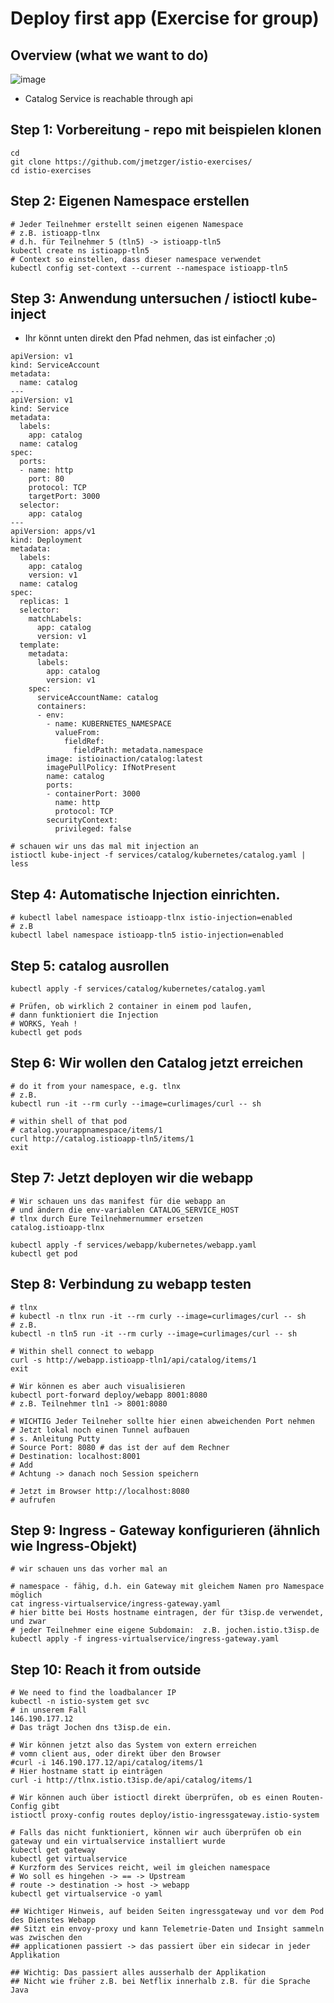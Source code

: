 # Deploy first app (Exercise for group) 

## Overview (what we want to do) 

![image](https://github.com/jmetzger/training-kubernetes-advanced/assets/1933318/285fc65a-57ec-425f-bcd7-729777f79a7d)

  * Catalog Service is reachable through api

## Step 1: Vorbereitung - repo mit beispielen klonen 

```
cd
git clone https://github.com/jmetzger/istio-exercises/
cd istio-exercises 
```

## Step 2: Eigenen Namespace erstellen 

```
# Jeder Teilnehmer erstellt seinen eigenen Namespace
# z.B. istioapp-tlnx
# d.h. für Teilnehmer 5 (tln5) -> istioapp-tln5
kubectl create ns istioapp-tln5 
# Context so einstellen, dass dieser namespace verwendet
kubectl config set-context --current --namespace istioapp-tln5 
```

## Step 3: Anwendung untersuchen / istioctl kube-inject 

  * Ihr könnt unten direkt den Pfad nehmen, das ist einfacher ;o) 

```
apiVersion: v1
kind: ServiceAccount
metadata:
  name: catalog
---
apiVersion: v1
kind: Service
metadata:
  labels:
    app: catalog
  name: catalog
spec:
  ports:
  - name: http
    port: 80
    protocol: TCP
    targetPort: 3000
  selector:
    app: catalog
---
apiVersion: apps/v1
kind: Deployment
metadata:
  labels:
    app: catalog
    version: v1
  name: catalog
spec:
  replicas: 1
  selector:
    matchLabels:
      app: catalog
      version: v1
  template:
    metadata:
      labels:
        app: catalog
        version: v1
    spec: 
      serviceAccountName: catalog
      containers:
      - env:
        - name: KUBERNETES_NAMESPACE
          valueFrom:
            fieldRef:
              fieldPath: metadata.namespace
        image: istioinaction/catalog:latest
        imagePullPolicy: IfNotPresent
        name: catalog
        ports:
        - containerPort: 3000
          name: http
          protocol: TCP
        securityContext:
          privileged: false
```

```
# schauen wir uns das mal mit injection an 
istioctl kube-inject -f services/catalog/kubernetes/catalog.yaml | less 
```

## Step 4: Automatische Injection einrichten. 

```
# kubectl label namespace istioapp-tlnx istio-injection=enabled 
# z.B
kubectl label namespace istioapp-tln5 istio-injection=enabled 
```

## Step 5: catalog ausrollen 

```
kubectl apply -f services/catalog/kubernetes/catalog.yaml
```

```
# Prüfen, ob wirklich 2 container in einem pod laufen,
# dann funktioniert die Injection
# WORKS, Yeah !
kubectl get pods 
```

## Step 6: Wir wollen den Catalog jetzt erreichen 

```
# do it from your namespace, e.g. tlnx 
# z.B. 
kubectl run -it --rm curly --image=curlimages/curl -- sh
```

```
# within shell of that pod
# catalog.yourappnamespace/items/1
curl http://catalog.istioapp-tln5/items/1
exit
```

## Step 7: Jetzt deployen wir die webapp 

```
# Wir schauen uns das manifest für die webapp an
# und ändern die env-variablen CATALOG_SERVICE_HOST 
# tlnx durch Eure Teilnehmernummer ersetzen 
catalog.istioapp-tlnx  
```

```
kubectl apply -f services/webapp/kubernetes/webapp.yaml 
kubectl get pod
```

## Step 8: Verbindung zu webapp testen 

```
# tlnx
# kubectl -n tlnx run -it --rm curly --image=curlimages/curl -- sh
# z.B. 
kubectl -n tln5 run -it --rm curly --image=curlimages/curl -- sh
```

```
# Within shell connect to webapp
curl -s http://webapp.istioapp-tln1/api/catalog/items/1
exit
```

```
# Wir können es aber auch visualisieren
kubectl port-forward deploy/webapp 8001:8080
# z.B. Teilnehmer tln1 -> 8001:8080

# WICHTIG Jeder Teilneher sollte hier einen abweichenden Port nehmen 
# Jetzt lokal noch einen Tunnel aufbauen
# s. Anleitung Putty
# Source Port: 8080 # das ist der auf dem Rechner 
# Destination: localhost:8001
# Add
# Achtung -> danach noch Session speichern
```

```
# Jetzt im Browser http://localhost:8080
# aufrufen
```

## Step 9: Ingress - Gateway konfigurieren (ähnlich wie Ingress-Objekt) 

```
# wir schauen uns das vorher mal an 
```

```
# namespace - fähig, d.h. ein Gateway mit gleichem Namen pro Namespace möglich 
cat ingress-virtualservice/ingress-gateway.yaml
# hier bitte bei Hosts hostname eintragen, der für t3isp.de verwendet, und zwar
# jeder Teilnehmer eine eigene Subdomain:  z.B. jochen.istio.t3isp.de 
kubectl apply -f ingress-virtualservice/ingress-gateway.yaml
```

## Step 10: Reach it from outside 

```
# We need to find the loadbalancer IP
kubectl -n istio-system get svc 
# in unserem Fall
146.190.177.12
# Das trägt Jochen dns t3isp.de ein. 

# Wir können jetzt also das System von extern erreichen
# vomn client aus, oder direkt über den Browser 
#curl -i 146.190.177.12/api/catalog/items/1
# Hier hostname statt ip einträgen
curl -i http://tlnx.istio.t3isp.de/api/catalog/items/1 

```

```
# Wir können auch über istioctl direkt überprüfen, ob es einen Routen-Config gibt
istioctl proxy-config routes deploy/istio-ingressgateway.istio-system

# Falls das nicht funktioniert, können wir auch überprüfen ob ein gateway und ein virtualservice installiert wurde
kubectl get gateway
kubectl get virtualservice
# Kurzform des Services reicht, weil im gleichen namespace
# Wo soll es hingehen -> == -> Upstream 
# route -> destination -> host -> webapp 
kubectl get virtualservice -o yaml 
```

```
## Wichtiger Hinweis, auf beiden Seiten ingressgateway und vor dem Pod des Dienstes Webapp
## Sitzt ein envoy-proxy und kann Telemetrie-Daten und Insight sammeln was zwischen den
## applicationen passiert -> das passiert über ein sidecar in jeder Applikation 

## Wichtig: Das passiert alles ausserhalb der Applikation
## Nicht wie früher z.B. bei Netflix innerhalb z.B. für die Sprache Java
```
